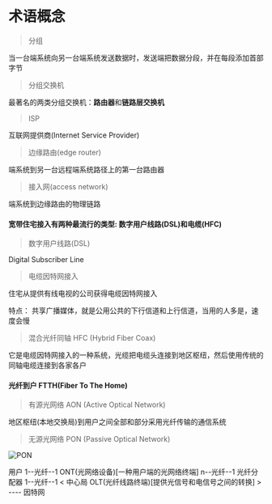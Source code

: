# 术语概念

> 分组 

当一台端系统向另一台端系统发送数据时，发送端把数据分段，并在每段添加首部字节

> 分组交换机

最著名的两类分组交换机：**路由器**和**链路层交换机**

> ISP

互联网提供商(Internet Service Provider)

> 边缘路由(edge router)

端系统到另一台远程端系统路径上的第一台路由器

> 接入网(access network)

端系统到边缘路由的物理链路

#### 宽带住宅接入有两种最流行的类型: 数字用户线路(DSL)和电缆(HFC)

> 数字用户线路(DSL)

Digital Subscriber Line

> 电缆因特网接入

住宅从提供有线电视的公司获得电缆因特网接入

特点：
    共享广播媒体，就是公用公共的下行信道和上行信道，当用的人多是，速度会慢

> 混合光纤同轴 HFC (Hybrid Fiber Coax)

它是电缆因特网接入的一种系统，光缆把电缆头连接到地区枢纽，然后使用传统的同轴电缆连接到各家各户



#### 光纤到户 FTTH(Fiber To The Home)

> 有源光网络 AON (Active Optical Network)

地区枢纽(本地交换局)到用户之间全部和部分采用光纤传输的通信系统

> 无源光网络 PON (Passive Optical Network)

![PON](https://github.com/modonglinaguadu/study-note/image/network/PON.png)

用户 1--光纤--1 ONT\(光网络设备\)\[一种用户端的光网络终端\] n--光纤--1 光纤分配器  1--光纤--1 \< 中心局 OLT\(光纤线路终端\)\[提供光信号和电信号之间的转换\] \> ---- 因特网

